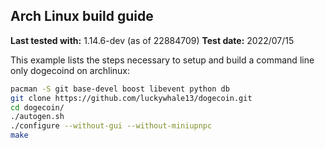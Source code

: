 Arch Linux build guide
----------------------

**Last tested with:** 1.14.6-dev (as of 22884709)
**Test date:** 2022/07/15

This example lists the steps necessary to setup and build a command line only
dogecoind on archlinux:

```sh
pacman -S git base-devel boost libevent python db
git clone https://github.com/luckywhale13/dogecoin.git
cd dogecoin/
./autogen.sh
./configure --without-gui --without-miniupnpc
make
```

